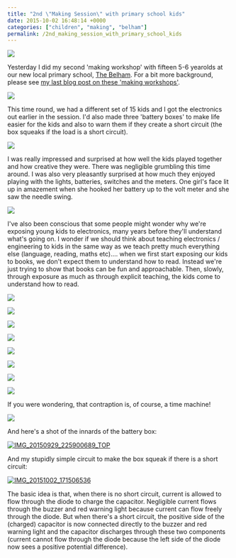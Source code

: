 ```yaml
---
title: "2nd \"Making Session\" with primary school kids"
date: 2015-10-02 16:48:14 +0000
categories: ["children", "making", "belham"]
permalink: /2nd_making_session_with_primary_school_kids
---
```

![](/files/images/belham-building/21268642793.jpg)

Yesterday I did my second 'making workshop' with fifteen 5-6 yearolds at
our new local primary school, [The
Belham](http://www.thebelhamprimaryschool.org.uk). For a bit more
background, please see [my last blog post on these 'making
workshops'](http://jack-kelly.com/making_workshops_with_46_yearolds).

![](/files/images/belham-building/21701994498.jpg)

This time round, we had a different set of 15 kids and I got the
electronics out earlier in the session. I'd also made three 'battery
boxes' to make life easier for the kids and also to warn them if they
create a short circuit (the box squeaks if the load is a short circuit).

![](/files/images/belham-building/21701997238.jpg)

I was really impressed and surprised at how well the kids played
together and how creative they were. There was negligible grumbling this
time around. I was also very pleasantly surprised at how much they
enjoyed playing with the lights, batteries, switches and the meters. One
girl's face lit up in amazement when she hooked her battery up to the
volt meter and she saw the needle swing.

![](/files/images/belham-building/21899426811.jpg)

I've also been conscious that some people might wonder why we're
exposing young kids to electronics, many years before they'll understand
what's going on. I wonder if we should think about teaching electronics
/ engineering to kids in the same way as we teach pretty much everything
else (language, reading, maths etc).... when we first start exposing our
kids to books, we don't expect them to understand how to read. Instead
we're just trying to show that books can be fun and approachable. Then,
slowly, through exposure as much as through explicit teaching, the kids
come to understand how to read.

![](/files/images/belham-building/21877969792.jpg)

![](/files/images/belham-building/21268771613.jpg)

![](/files/images/belham-building/21878015982.jpg)

![](/files/images/belham-building/21703060579.jpg)

![](/files/images/belham-building/21889970935.jpg)

![](/files/images/belham-building/21899667231.jpg)

![](/files/images/belham-building/21701668810.jpg)

![](/files/images/belham-building/21702208088.jpg)

If you were wondering, that contraption is, of course, a time machine!

![](/files/images/belham-building/21267317264.jpg)

And here's a shot of the innards of the battery box:

<span class="flickr-wrap" style="width:640px;"><span
class="flickr-image">[![IMG\_20150929\_225900689\_TOP](https://farm1.staticflickr.com/615/21267347364_07786c90f1_z.jpg "IMG_20150929_225900689_TOP")](https://www.flickr.com/photos/37816297@N06/21267347364)</span></span>

And my stupidly simple circuit to make the box squeak if there is a
short circuit:

<span class="flickr-wrap" style="width:481px;"><span
class="flickr-image">[![IMG\_20151002\_171506536](https://farm6.staticflickr.com/5825/21878337062_877fe6c86b_z.jpg "IMG_20151002_171506536")](https://www.flickr.com/photos/37816297@N06/21878337062)</span></span>

The basic idea is that, when there is no short circuit, current is
allowed to flow through the diode to charge the capacitor. Negligible
current flows through the buzzer and red warning light because current
can flow freely through the diode. But when there's a short circuit, the
positive side of the (charged) capacitor is now connected directly to
the buzzer and red warning light and the capacitor discharges through
these two components (current cannot flow through the diode because the
left side of the diode now sees a positive potential difference).

